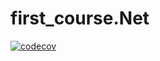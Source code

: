 # first_course.Net
[![codecov](https://codecov.io/gh/TimSon777/first_course.Net/branch/2k-508/graph/badge.svg?token=HPK2TNIJ2X)](https://codecov.io/gh/TimSon777/first_course.Net)
